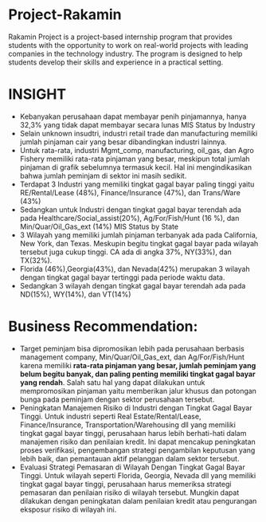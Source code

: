 # Project-Rakamin
 Rakamin Project is a project-based internship program that provides students with the opportunity to work on real-world projects with leading companies in the technology industry. The program is designed to help students develop their skills and experience in a practical setting.
# INSIGHT

* Kebanyakan perusahaan dapat membayar penih pinjamannya, hanya 32,3% yang tidak dapat membayar secara lunas MIS Status by Industry
* Selain unknown insudtri, industri retail trade dan manufacturing memiliki jumlah pinjaman cair yang besar dibandingkan industri lainnya.
* Untuk rata-rata, industri Mgmt_comp, manufacturing, oil_gas, dan Agro Fishery memiliki rata-rata pinjaman yang besar, meskipun total jumlah pinjaman di grafik sebelumnya termasuk kecil. Hal ini mengindikasikan bahwa jumlah peminjam di sektor ini masih sedikit.
* Terdapat 3 Industri yang memiliki tingkat gagal bayar paling tinggi yaitu RE/Rental/Lease (48%), Finance/Insurance (47%), dan Trans/Ware (43%)
* Sedangkan untuk Industri dengan tingkat gagal bayar terendah ada pada Healthcare/Social_assist(20%), Ag/For/Fish/Hunt (16 %), dan Min/Quar/Oil_Gas_ext (14%) MIS Status by State
* 3 Wilayah yang memiliki jumlah pinjaman terbanyak ada pada California, New York, dan Texas. Meskupin begitu tingkat gagal bayar pada wilayah tersebut juga cukup tinggi. CA ada di angka 37%, NY(33%), dan TX(32%).
* Florida (46%),Georgia(43%), dan Nevada(42%) merupakan 3 wilayah dengan tingkat gagal bayar tertinggi pada periode waktu data.
* Sedangkan 3 wilayah dengan tingkat gagal bayar terendah ada pada ND(15%), WY(14%), dan VT(14%)

# Business Recommendation:
* Target peminjam bisa dipromosikan lebih pada perusahaan berbasis management company, Min/Quar/Oil_Gas_ext, dan Ag/For/Fish/Hunt karena memiliki **rata-rata pinjaman yang besar, jumlah peminjam yang belum begitu banyak, dan paling penting memiliki tingkat gagal bayar yang rendah**. Salah satu hal yang dapat dilakukan untuk mempromosikan pinjaman yaitu memberikan jalur khusus dan potongan bunga pada peminjam dengan sektor perusahaan tersebut.
* Peningkatan Manajemen Risiko di Industri dengan Tingkat Gagal Bayar Tinggi. Untuk industri seperti Real Estate/Rental/Lease, Finance/Insurance, Transportation/Warehousing dll yang memiliki tingkat gagal bayar tinggi, perusahaan harus lebih berhati-hati dalam manajemen risiko dan penilaian kredit. Ini dapat mencakup peningkatan proses verifikasi, pengembangan strategi pengambilan keputusan yang lebih baik, dan pemantauan aktif pelanggan dalam sektor tersebut.
* Evaluasi Strategi Pemasaran di Wilayah Dengan Tingkat Gagal Bayar Tinggi. Untuk wilayah seperti Florida, Georgia, Nevada dll yang memiliki tingkat gagal bayar tinggi, perusahaan harus memeriksa strategi pemasaran dan penilaian risiko di wilayah tersebut. Mungkin dapat dilakukan dengan peningkatan dalam penilaian kredit atau pengurangan eksposur risiko di wilayah ini.
